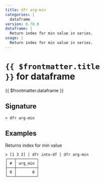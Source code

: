 ```yaml
---
title: dfr arg-min
categories: |
  dataframe
version: 0.78.0
dataframe: |
  Return index for min value in series.
usage: |
  Return index for min value in series.
---
```


# <code>{{ $frontmatter.title }}</code> for dataframe

<div class='command-title'>{{ $frontmatter.dataframe }}</div>

## Signature

```> dfr arg-min ```

## Examples

Returns index for min value
```shell
> [1 3 2] | dfr into-df | dfr arg-min
╭───┬─────────╮
│ # │ arg_min │
├───┼─────────┤
│ 0 │       0 │
╰───┴─────────╯

```
